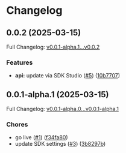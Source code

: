# Changelog

## 0.0.2 (2025-03-15)

Full Changelog: [v0.0.1-alpha.1...v0.0.2](https://github.com/OpenExecProtocol/oxp-python/compare/v0.0.1-alpha.1...v0.0.2)

### Features

* **api:** update via SDK Studio ([#5](https://github.com/OpenExecProtocol/oxp-python/issues/5)) ([10b7707](https://github.com/OpenExecProtocol/oxp-python/commit/10b770743b760ccc9b7a806fbebcd6d6c5eab9e9))

## 0.0.1-alpha.1 (2025-03-15)

Full Changelog: [v0.0.1-alpha.0...v0.0.1-alpha.1](https://github.com/OpenExecProtocol/oxp-python/compare/v0.0.1-alpha.0...v0.0.1-alpha.1)

### Chores

* go live ([#1](https://github.com/OpenExecProtocol/oxp-python/issues/1)) ([f34fa80](https://github.com/OpenExecProtocol/oxp-python/commit/f34fa8031bcf789d102f6292c480eb42a3c145ce))
* update SDK settings ([#3](https://github.com/OpenExecProtocol/oxp-python/issues/3)) ([3b8297b](https://github.com/OpenExecProtocol/oxp-python/commit/3b8297ba07fcdd5231f1f96ac25e8acc2d328d99))
